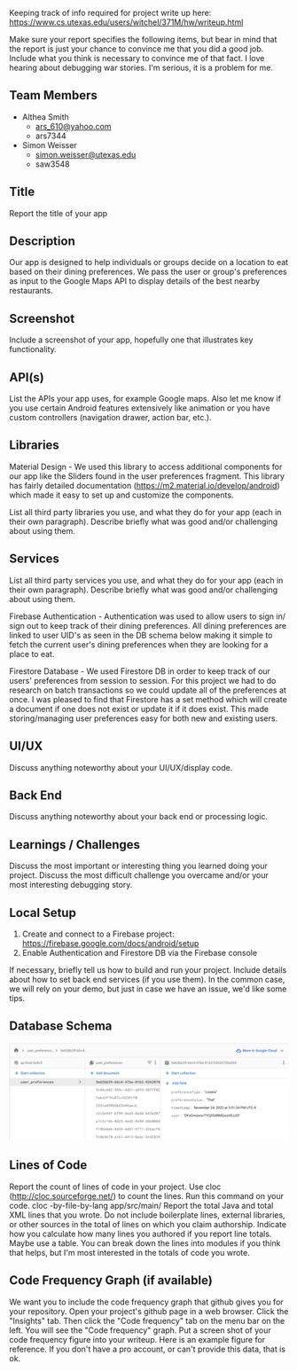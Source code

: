 Keeping track of info required for project write up here:
https://www.cs.utexas.edu/users/witchel/371M/hw/writeup.html


Make sure your report specifies the following items, but bear in mind that the report is just your chance to convince me that you did a good job. 
Include what you think is necessary to convince me of that fact. 
I love hearing about debugging war stories. I'm serious, it is a problem for me.

## Team Members
- Althea Smith
  - ars_610@yahoo.com
  - ars7344
- Simon Weisser
  - simon.weisser@utexas.edu
  - saw3548

## Title 
Report the title of your app

## Description
Our app is designed to help individuals or groups decide on a location to eat based on their dining preferences. 
We pass the user or group's preferences as input to the Google Maps API to display details of the best nearby restaurants.  

## Screenshot
Include a screenshot of your app, hopefully one that illustrates key functionality.

## API(s)
List the APIs your app uses, for example Google maps. 
Also let me know if you use certain Android features extensively like animation or you have custom controllers (navigation drawer, action bar, etc.).

## Libraries
Material Design - We used this library to access additional components for our app like the Sliders found in the user preferences 
fragment. This library has fairly detailed documentation (https://m2.material.io/develop/android) which made it easy to set up and customize the components.

List all third party libraries you use, and what they do for your app (each in their own paragraph). 
Describe briefly what was good and/or challenging about using them.

## Services
List all third party services you use, and what they do for your app (each in their own paragraph).
Describe briefly what was good and/or challenging about using them.

Firebase Authentication - Authentication was used to allow users to sign in/ sign out to keep track
of their dining preferences. All dining preferences are linked to user UID's as seen in the DB schema below 
making it simple to fetch the current user's dining preferences when they are looking for a place to eat. 

Firestore Database - We used Firestore DB in order to keep track of our users' preferences from session to session. 
For this project we had to do research on batch transactions so we could update all of the preferences at once. 
I was pleased to find that Firestore has a set method which will create a document if 
one does not exist or update it if it does exist. This made storing/managing user preferences easy for both new and existing users. 

## UI/UX
Discuss anything noteworthy about your UI/UX/display code.

## Back End
Discuss anything noteworthy about your back end or processing logic.

## Learnings / Challenges 
Discuss the most important or interesting thing you learned doing your project.
Discuss the most difficult challenge you overcame and/or your most interesting debugging story.

## Local Setup
1. Create and connect to a Firebase project: https://firebase.google.com/docs/android/setup
2. Enable Authentication and Firestore DB via the Firebase console


If necessary, briefly tell us how to build and run your project. Include details about how to set back end services (if you use them). 
In the common case, we will rely on your demo, but just in case we have an issue, we'd like some tips.

## Database Schema

![](./app/src/main/assets/DBSchema.png)

## Lines of Code

Report the count of lines of code in your project. Use cloc (http://cloc.sourceforge.net/) to count the lines. Run this command on your code.
cloc -by-file-by-lang app/src/main/
Report the total Java and total XML lines that you wrote. Do not include boilerplate lines, external libraries, or other sources in the total of lines on which you claim authorship.
Indicate how you calculate how many lines you authored if you report line totals. Maybe use a table.
You can break down the lines into modules if you think that helps, but I'm most interested in the totals of code you wrote.

## Code Frequency Graph (if available)
We want you to include the code frequency graph that github gives you for your repository. 
Open your project's github page in a web browser. Click the "Insights" tab. 
Then click the "Code frequency" tab on the menu bar on the left. You will see the "Code frequency" graph. 
Put a screen shot of your code frequency figure into your writeup. Here is an example figure for reference. 
If you don't have a pro account, or can't provide this data, that is ok.
